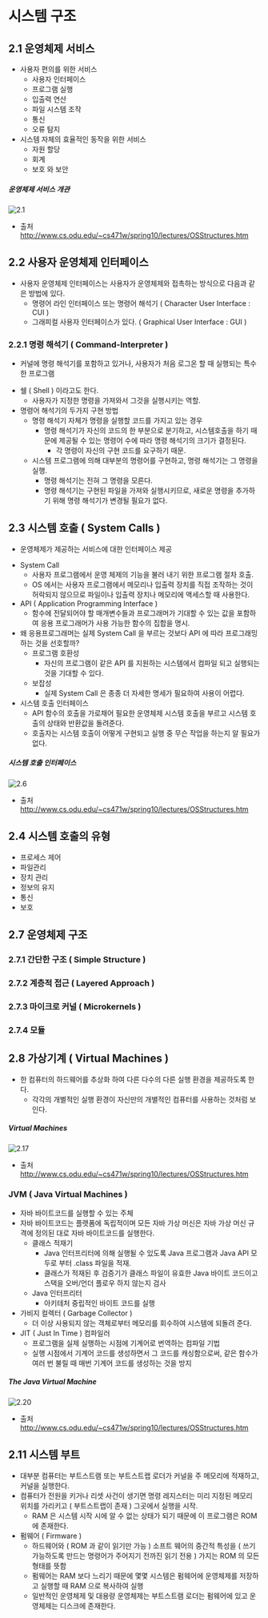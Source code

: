 # 시스템 구조

## 2.1 운영체제 서비스
* 사용자 편의를 위한 서비스
	- 사용자 인터페이스
	- 프로그램 실행
	- 입출력 연산
	- 파일 시스템 조작
	- 통신
	- 오류 탐지
* 시스템 자체의 효율적인 동작을 위한 서비스
	- 자원 할당
	- 회계
	- 보호 와 보안

##### 운영체제 서비스 개관
![2.1](http://www.cs.odu.edu/~cs471w/spring10/lectures/OSStructures_files/image020.jpg)
- 출처 http://www.cs.odu.edu/~cs471w/spring10/lectures/OSStructures.htm


## 2.2 사용자 운영체제 인터페이스
* 사용자 운영체제 인터페이스는 사용자가 운영체제와 접촉하는 방식으로 다음과 같은 방법에 있다.
	- 명령어 라인 인터페이스 또는 명령어 해석기 ( Character User Interface : CUI )
	- 그래피컬 사용자 인터페이스가 있다. ( Graphical User Interface : GUI )


### 2.2.1 명령 해석기 ( Command-Interpreter )
- 커널에 명령 해석기를 포함하고 있거나, 사용자가 처음 로그온 할 때 실행되는 특수한 프로그램
* 쉘 ( Shell ) 이라고도 한다.
	- 사용자가 지정한 명령을 가져와서 그것을 실행시키는 역할.
* 명령어 해석기의 두가지 구현 방법
	- 명령 해석기 자체가 명령을 실행할 코드를 가지고 있는 경우
		- 명령 해석기가 자신의 코드의 한 부분으로 분기하고, 시스템호출을 하기 때문에
		제공될 수 있는 명령어 수에 따라 명령 해석기의 크기가 결정된다.
			- 각 명령이 자신의 구현 코드를 요구하기 때문.
	- 시스템 프로그램에 의해 대부분의 명령어를 구현하고, 명령 해석기는 그 명령을 실행.
		- 명령 해석기는 전혀 그 명령을 모른다.
		- 명령 해석기는 구현된 파일을 가져와 실행시키므로, 
		새로운 명령을 추가하기 위해 명령 해석기가 변경될 필요가 없다.


## 2.3 시스템 호출 ( System Calls )
- 운영체제가 제공하는 서비스에 대한 인터페이스 제공

* System Call
	-  사용자 프로그램에서 운영 체제의 기능을 불러 내기 위한 프로그램 절차 호출. 
	- OS 에서는 사용자 프로그램에서 메모리나 입출력 장치를 직접 조작하는 것이 허락되지 않으므로 
	파일이나 입출력 장치나 메모리에 액세스할 때 사용한다.
* API ( Application Programming Interface )
	- 함수에 전달되어야 할 매개변수들과 프로그래머가 기대할 수 있는 값을 포함하여
	응용 프로그래머가 사용 가능한 함수의 집합을 명시.
* 왜 응용프로그래머는 실제 System Call 을 부르는 것보다 API 에 따라 프로그래밍 하는 것을 선호할까?
	- 프로그램 호환성
		- 자신의 프로그램이 같은 API 를 지원하는 시스템에서 컴파일 되고 실행되는 것을 기대할 수 있다.
	- 보잡성 
		- 실제 System Call 은 종종 더 자세한 명세가 필요하여 사용이 어렵다.
* 시스템 호출 인터페이스
	- API 함수의 호출을 가로채어 필요한 운영체제 시스템 호출을 부르고
	시스템 호출의 상태와 반환값을 돌려준다.
	- 호출자는 시스템 호출이 어떻게 구현되고 실행 중 무슨 작업을 하는지 알 필요가 없다.

##### 시스템 호출 인터페이스
![2.6](http://www.cs.odu.edu/~cs471w/spring10/lectures/OSStructures_files/image022.jpg)
- 출처 http://www.cs.odu.edu/~cs471w/spring10/lectures/OSStructures.htm

## 2.4 시스템 호출의 유형
- 프로세스 제어
- 파일관리
- 장치 관리
- 정보의 유지
- 통신
- 보호


## 2.7 운영체제 구조

### 2.7.1 간단한 구조 ( Simple Structure )
### 2.7.2 계층적 접근 ( Layered Approach )
### 2.7.3 마이크로 커널 ( Microkernels )
### 2.7.4 모듈

## 2.8 가상기계 ( Virtual Machines )
* 한 컴퓨터의 하드웨어를 추상화 하여 다른 다수의 다른 실행 환경을 제공하도록 한다.
	- 각각의 개별적인 실행 환경이 자신만의 개별적인 컴퓨터를 사용하는 것처럼 보인다.
	
##### Virtual Machines
![2.17](http://www.cs.odu.edu/~cs471w/spring10/lectures/OSStructures_files/image026.gif)
- 출처 http://www.cs.odu.edu/~cs471w/spring10/lectures/OSStructures.htm

### JVM ( Java Virtual Machines )
* 자바 바이트코드를 실행할 수 있는 주체
* 자바 바이트코드는 플랫폼에 독립적이며 모든 자바 가상 머신은 자바 가상 머신 규격에 정의된 대로 자바 바이트코드를 실행한다.
	- 클래스 적재기
		- Java 인터프리터에 의해 실행될 수 있도록 Java 프로그램과 Java API 모두로 부터
		.class 파일을 적재.
		- 클래스가 적재된 후 검증기가 클래스 파일이 유효한 Java 바이트 코드이고 스택을 오버/언더 플로우 하지 않는지 검사
	- Java 인터프리터
		- 아키테처 중립적인 바이트 코드를 실행
* 가비지 컬렉터 ( Garbage Collector )
	- 더 이상 사용되지 않는 객체로부터 메모리를 회수하여 시스템에 되돌려 준다.
* JIT ( Just In Time ) 컴파일러
	- 프로그램을 실제 실행하는 시점에 기계어로 번역하는 컴파일 기법
	- 실행 시점에서 기계어 코드를 생성하면서 그 코드를 캐싱함으로써, 
	같은 함수가 여러 번 불릴 때 매번 기계어 코드를 생성하는 것을 방지

##### The Java Virtual Machine
![2.20](http://www.cs.odu.edu/~cs471w/spring10/lectures/OSStructures_files/image028.jpg)
- 출처 http://www.cs.odu.edu/~cs471w/spring10/lectures/OSStructures.htm


## 2.11 시스템 부트
* 대부분 컴퓨터는 부트스트램 또는 부트스트랩 로더가 커널을 주 메모리에 적재하고, 커널을 실행한다.
* 컴퓨터가 전원을 키거나 리셋 사건이 생기면 명령 레지스터는 미리 지정된 메모리 위치를 가리키고 ( 부트스트랩이 존재 ) 
	그곳에서 실행을 시작.
	- RAM 은 시스템 시작 시에 알 수 없는 상태가 되기 때문에 이 프로그램은 ROM 에 존재한다.
* 펌웨어 ( Firmware )
	- 하드웨어와 ( ROM 과 같이 읽기만 가능 ) 소프트 웨어의 중간적 특성을 
( 쓰기 가능하도록 만드는 명령어가 주어지기 전까진 읽기 전용 ) 가지는 ROM 의 모든 형태를 뜻함
	- 펌웨어는 RAM 보다 느리기 때문에 몇몇 시스템은 펌웨어에 운영체제를 저장하고 실행할 때 RAM 으로 복사하여 실행
	- 일반적인 운영체제 및 대용량 운영체제는 부트스트램 로더는 펌웨어에 있고 운영체제는 디스크에 존재한다.
